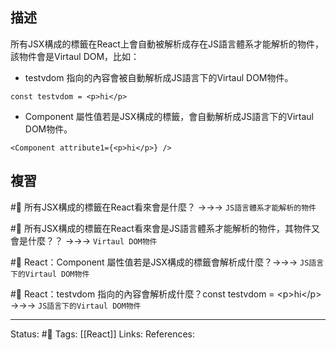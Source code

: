 		
## 描述

所有JSX構成的標籤在React上會自動被解析成存在JS語言體系才能解析的物件，該物件會是Virtaul DOM，比如：
- testvdom 指向的內容會被自動解析成JS語言下的Virtaul DOM物件。
```
const testvdom = <p>hi</p>
```
- Component 屬性值若是JSX構成的標籤，會自動解析成JS語言下的Virtaul DOM物件。
```
<Component attribute1={<p>hi</p>} />
```


## 複習

#🧠 所有JSX構成的標籤在React看來會是什麼？ ->->-> `JS語言體系才能解析的物件`
<!--SR:!2023-09-07,176,250-->

#🧠 所有JSX構成的標籤在React看來會是JS語言體系才能解析的物件，其物件又會是什麼？？ ->->-> `Virtaul DOM物件`
<!--SR:!2023-09-11,177,250-->


#🧠 React：Component 屬性值若是JSX構成的標籤會解析成什麼？->->-> `JS語言下的Virtaul DOM物件`
<!--SR:!2023-04-28,82,230-->

#🧠  React：testvdom 指向的內容會解析成什麼？const testvdom = \<p\>hi\<\/p\> ->->-> `JS語言下的Virtaul DOM物件`
<!--SR:!2023-09-05,175,250-->





---
Status: #🌱 
Tags:
[[React]]
Links:
References: